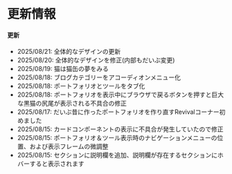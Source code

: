 # 更新情報
#### 更新
- 2025/08/21: 全体的なデザインの更新
- 2025/08/20: 全体的なデザインを修正(内部もだいぶ変更)
- 2025/08/19: 猫は猫缶の夢をみる
- 2025/08/18: ブログカテゴリーをアコーディオンメニュー化
- 2025/08/18: ポートフォリオとツールをタブ化
- 2025/08/18: ポートフォリオを表示中にブラウザで戻るボタンを押すと巨大な黒猫の尻尾が表示される不具合の修正
- 2025/08/17: だいぶ昔に作ったポートフォリオを作り直すRevivalコーナー初めました
- 2025/08/15: カードコンポーネントの表示に不具合が発生していたので修正
- 2025/08/15: ポートフォリオ＆ツール表示時のナビゲーションメニューの位置、および表示フレームの微調整
- 2025/08/15: セクションに説明欄を追加、説明欄が存在するセクションにホバーすると表示されます
